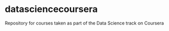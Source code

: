 datasciencecoursera
===================

Repository for courses taken as part of the Data Science track on Coursera
